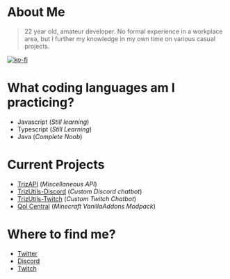 # About Me
> 22 year old, amateur developer. No formal experience in a workplace area, but I further my knowledge in my own time on various casual projects.

[![ko-fi](https://ko-fi.com/img/githubbutton_sm.svg)](https://ko-fi.com/G2G06VVCK)

# What coding languages am I practicing?
- Javascript (*Still learning*)
- Typescript (*Still Learning*)
- Java (*Complete Noob*)

# Current Projects
- [TrizAPI](https://github.com/itsjusttriz/trizutils-api) (*Miscellaneous API*)
- [TrizUtils-Discord](https://github.com/itsjusttriz/trizutils-discord) (*Custom Discord chatbot*)
- [TrizUtils-Twitch](https://site.itsjusttriz.com/#/notfound) (*Custom Twitch Chatbot*)
- [Qol Central](https://www.curseforge.com/minecraft/modpacks/qol-central) (*Minecraft VanillaAddons Modpack*)

# Where to find me?
- [Twitter](http://twitter.itsjusttriz.com)
- [Discord](http://discord.itsjusttriz.com)
- [Twitch](http://twitch.itsjusttriz.com)
